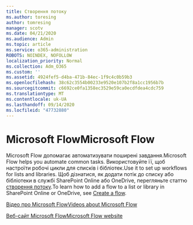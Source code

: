 ```yaml
---
title: Створення потоку
ms.author: toresing
author: tomresing
manager: scotv
ms.date: 04/21/2020
ms.audience: Admin
ms.topic: article
ms.service: o365-administration
ROBOTS: NOINDEX, NOFOLLOW
localization_priority: Normal
ms.collection: Adm_O365
ms.custom: ''
ms.assetid: 4924fef5-d4ba-471b-84ec-1f9c4c0b59b3
ms.openlocfilehash: 38c62c3554b00233e9520e107b2f8a1cc1956b7b
ms.sourcegitcommit: c6692ce0fa1358ec3529e59ca0ecdfdea4cdc759
ms.translationtype: MT
ms.contentlocale: uk-UA
ms.lasthandoff: 09/14/2020
ms.locfileid: "47732880"
---
```

# <a name="microsoft-flow"></a><span data-ttu-id="d6c06-102">Microsoft Flow</span><span class="sxs-lookup"><span data-stu-id="d6c06-102">Microsoft Flow</span></span>

<span data-ttu-id="d6c06-103">Microsoft Flow допомагає автоматизувати поширені завдання.</span><span class="sxs-lookup"><span data-stu-id="d6c06-103">Microsoft Flow helps you automate common tasks.</span></span> <span data-ttu-id="d6c06-104">Використовуйте її, щоб настроїти робочі цикли для списків і бібліотек.</span><span class="sxs-lookup"><span data-stu-id="d6c06-104">Use it to set up workflows for lists and libraries.</span></span> <span data-ttu-id="d6c06-105">Щоб дізнатися, як додати потік до списку або бібліотеки в службі SharePoint Online або OneDrive, перегляньте статтю [створення потоку](https://go.microsoft.com/fwlink/?linkid=869408).</span><span class="sxs-lookup"><span data-stu-id="d6c06-105">To learn how to add a flow to a list or library in SharePoint Online or OneDrive, see [Create a flow](https://go.microsoft.com/fwlink/?linkid=869408).</span></span>
  
[<span data-ttu-id="d6c06-106">Відео про Microsoft Flow</span><span class="sxs-lookup"><span data-stu-id="d6c06-106">Videos about Microsoft Flow</span></span>](https://go.microsoft.com/fwlink/?linkid=864641)
  
[<span data-ttu-id="d6c06-107">Веб-сайт Microsoft Flow</span><span class="sxs-lookup"><span data-stu-id="d6c06-107">Microsoft Flow website</span></span>](https://go.microsoft.com/fwlink/?linkid=864642)
  

